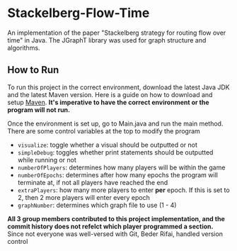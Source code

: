 # Stackelberg-Flow-Time
An implementation of the paper "Stackelberg strategy for routing flow over time" in Java. The JGraphT library was used for graph structure and algorithms.

## How to Run
To run this project in the correct environment, download the latest Java JDK and the latest Maven version. Here is a guide on how to download and setup [Maven](https://phoenixnap.com/kb/install-maven-windows). **It's imperative to have the correct environment or the program will not run.**

Once the environment is set up, go to Main.java and run the main method. There are some control variables at the top to modify the program
- `visualize`: toggle whether a visual should be outputted or not
- `simpleDebug`: toggles whether print statements should be outputted while running or not
- `numberOfPlayers`: determines how many players will be within the game
- `numberOfEpochs`: determines after how many epochs the program will terminate at, if not all players have reached the end
- `extraPlayers`: how many more players to enter **per** epoch. If this is set to 2, then 2 more players will enter every epoch
- `graphNumber`: determines which graph file to use (1 - 4)

**All 3 group members contributed to this project implementation, and the commit history does not refelct which player programmed a section.** Since not everyone was well-versed with Git, Beder Rifai, handled version control
